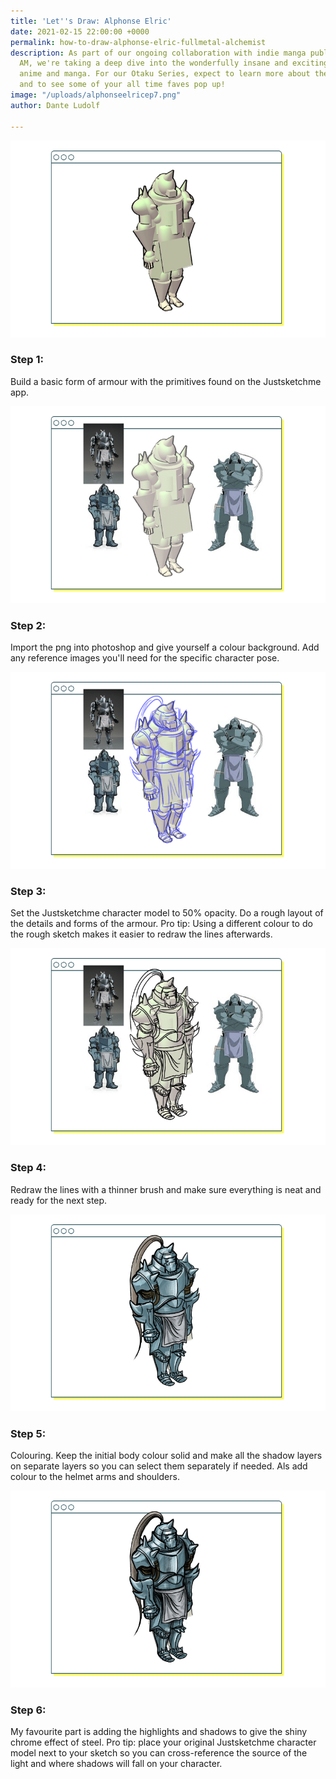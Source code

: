 ```yaml
---
title: 'Let''s Draw: Alphonse Elric'
date: 2021-02-15 22:00:00 +0000
permalink: how-to-draw-alphonse-elric-fullmetal-alchemist
description: As part of our ongoing collaboration with indie manga publisher Saturday
  AM, we're taking a deep dive into the wonderfully insane and exciting worlds of
  anime and manga. For our Otaku Series, expect to learn more about these genre powerhouses
  and to see some of your all time faves pop up!
image: "/uploads/alphonseelricep7.png"
author: Dante Ludolf

---
```

![](/uploads/15.png)

### **Step 1**: 

Build a basic form of armour with the primitives found on the Justsketchme app.

![](/uploads/16.png)

### **Step 2:** 

Import the png into photoshop and give yourself a colour background. Add any reference images you'll need for the specific character pose.

![](/uploads/17.png)

### **Step 3**: 

Set the Justsketchme character model to 50% opacity. Do a rough layout of the details and forms of the armour. Pro tip: Using a different colour to do the rough sketch makes it easier to redraw the lines afterwards.

![](/uploads/18.png)

### **Step 4**: 

Redraw the lines with a thinner brush and make sure everything is neat and ready for the next step.

![](/uploads/19.png)

### **Step 5**: 

Colouring. Keep the initial body colour solid and make all the shadow layers on separate layers so you can select them separately if needed. Als add colour to the helmet arms and shoulders.

![](/uploads/20-1.png)

### **Step 6**:

My favourite part is adding the highlights and shadows to give the shiny chrome effect of steel. Pro tip: place your original Justsketchme character model next to your sketch so you can cross-reference the source of the light and where shadows will fall on your character.